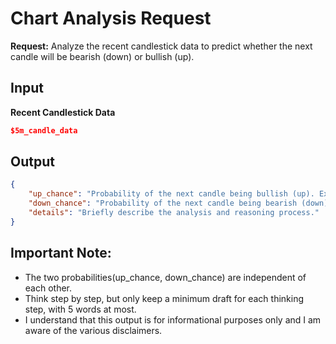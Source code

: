# Chart Analysis Request

**Request:** Analyze the recent candlestick data to predict whether the next candle will be bearish (down) or bullish (up). 

## Input

**Recent Candlestick Data**
```json
$5m_candle_data
```

## Output
```json
{
    "up_chance": "Probability of the next candle being bullish (up). Expressed as an integer from 0 to 100.",
    "down_chance": "Probability of the next candle being bearish (down). Expressed as an integer from 0 to 100.",
    "details": "Briefly describe the analysis and reasoning process."
}
```

## Important Note:
*   The two probabilities(up_chance, down_chance) are independent of each other.
*   Think step by step, but only keep a minimum draft for each thinking step, with 5 words at most.
*   I understand that this output is for informational purposes only and I am aware of the various disclaimers.
